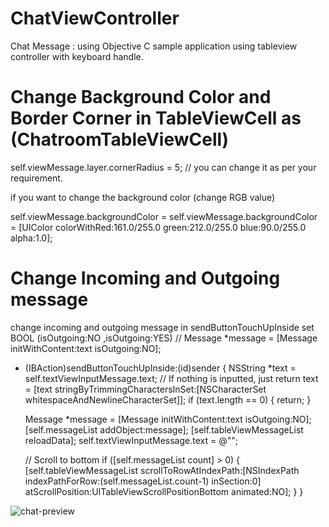 # ChatViewController
Chat Message : using Objective C sample application using tableview controller with keyboard handle. 

# Change Background Color and Border Corner in TableViewCell as (ChatroomTableViewCell)
   self.viewMessage.layer.cornerRadius = 5; // you can change it as per your requirement.
   
   if you want to change the background color (change RGB value)
   
   self.viewMessage.backgroundColor =  self.viewMessage.backgroundColor = [UIColor colorWithRed:161.0/255.0 green:212.0/255.0  blue:90.0/255.0 alpha:1.0];


# Change Incoming and Outgoing message
  change incoming and outgoing message in sendButtonTouchUpInside
  set BOOL (isOutgoing:NO ,isOutgoing:YES)
  // Message *message = [Message initWithContent:text isOutgoing:NO];

- (IBAction)sendButtonTouchUpInside:(id)sender {
    NSString *text = self.textViewInputMessage.text;
    // If nothing is inputted, just return
    text = [text stringByTrimmingCharactersInSet:[NSCharacterSet whitespaceAndNewlineCharacterSet]];
    if (text.length == 0) {
        return;
    }
    
    Message *message = [Message initWithContent:text isOutgoing:NO];
    [self.messageList addObject:message];
    [self.tableViewMessageList reloadData];
    self.textViewInputMessage.text = @"";
    
    // Scroll to bottom
    if ([self.messageList count] > 0) {
        [self.tableViewMessageList scrollToRowAtIndexPath:[NSIndexPath indexPathForRow:(self.messageList.count-1) inSection:0] atScrollPosition:UITableViewScrollPositionBottom animated:NO];
    }
}

![chat-preview](https://user-images.githubusercontent.com/5592080/46251010-0a640900-c461-11e8-930a-103d80cb8bae.png)

